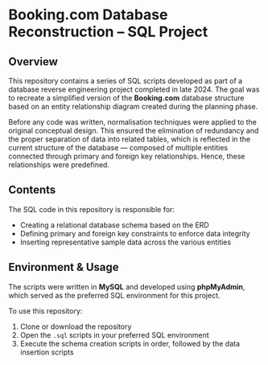 # Booking.com Database Reconstruction – SQL Project

## Overview

This repository contains a series of SQL scripts developed as part of a database reverse engineering project completed in late 2024. The goal was to recreate a simplified version of the **Booking.com** database structure based on an entity relationship diagram created during the planning phase.

Before any code was written, normalisation techniques were applied to the original conceptual design. This ensured the elimination of redundancy and the proper separation of data into related tables, which is reflected in the current structure of the database — composed of multiple entities connected through primary and foreign key relationships. Hence, these relationships were predefined.

## Contents

The SQL code in this repository is responsible for:

- Creating a relational database schema based on the ERD  
- Defining primary and foreign key constraints to enforce data integrity  
- Inserting representative sample data across the various entities  

## Environment & Usage

The scripts were written in **MySQL** and developed using **phpMyAdmin**, which served as the preferred SQL environment for this project.

To use this repository:

1. Clone or download the repository  
2. Open the `.sql` scripts in your preferred SQL environment 
3. Execute the schema creation scripts in order, followed by the data insertion scripts  
